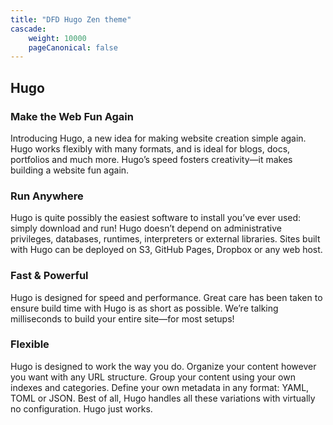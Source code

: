 ```yaml
---
title: "DFD Hugo Zen theme"
cascade:
    weight: 10000
    pageCanonical: false
---
```


## Hugo

### Make the Web Fun Again

Introducing Hugo, a new idea for making website creation simple again. Hugo works flexibly with many formats, and is ideal for blogs, docs, portfolios and much more. Hugo’s speed fosters creativity—it makes building a website fun again.

### Run Anywhere

Hugo is quite possibly the easiest software to install you’ve ever used: simply download and run! Hugo doesn’t depend on administrative privileges, databases, runtimes, interpreters or external libraries. Sites built with Hugo can be deployed on S3, GitHub Pages, Dropbox or any web host.

### Fast & Powerful

Hugo is designed for speed and performance. Great care has been taken to ensure build time with Hugo is as short as possible. We’re talking milliseconds to build your entire site—for most setups!

### Flexible

Hugo is designed to work the way you do. Organize your content however you want with any URL structure. Group your content using your own indexes and categories. Define your own metadata in any format: YAML, TOML or JSON. Best of all, Hugo handles all these variations with virtually no configuration. Hugo just works.